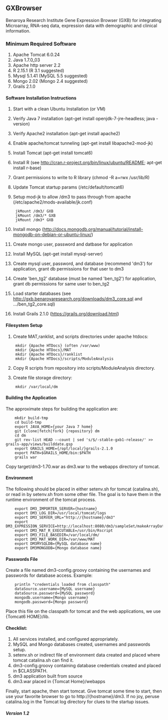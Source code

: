 ## GXBrowser

Benaroya Research Institute Gene Expression Browser (GXB) for integrating Microarray, RNA-seq data, expression data with demographic and clinical information.

### Minimum Required Software

1. Apache Tomcat 6.0.24
2. Java 1.7.0_03
3. Apache http server 2.2
4. R 2.15.1 (R 3.1 suggested)
5. Mysql 5.1.41 (MySQL 5.5 suggested)
6. Mongo 2.02 (Mongo 2.4 suggested)
7. Grails 2.1.0

#### Software Installation Instructions

1. Start with a clean Ubuntu Installation (or VM)
2. Verify Java 7 installation (apt-get install openjdk-7-jre-headless; java -version)
3. Verify Apache2 installation (apt-get install apache2)
4. Enable apache/tomcat tunneling (apt-get install libapache2-mod-jk)
5. Install Tomcat (apt-get install tomcat6)
6. Install R (see http://cran.r-project.org/bin/linux/ubuntu/README; apt-get install r-base)
7. Grant permissions to write to R library (chmod -R a+rwx /usr/lib/R)
8. Update Tomcat startup params (/etc/default/tomcat6)
9. Setup mod-jk to allow /dm3 to pass through from apache (/etc/apache2/mods-available/jk.conf)
		
		jkMount /dm3/ GXB
		jkMount /dm3/* GXB
		jkMount /dm3* GXB
		
10. Install mongo (http://docs.mongodb.org/manual/tutorial/install-mongodb-on-debian-or-ubuntu-linux/)
11. Create mongo user, password and datbase for application
12. Install MySQL (apt-get install mysql-server)
13. Create mysql user, password, and database (recommend 'dm3') for application, grant db permissions for that user to dm3
14. Create 'ben\_tg2' database (must be named 'ben\_tg2') for application, grant db permissions for same user to ben\_tg2
15. Load starter databases (see http://gxb.benaroyaresearch.org/downloads/dm3_core.sql and .../ben_tg2_core.sql)
16. Install Grails 2.1.0 (https://grails.org/download.html)



#### Filesystem Setup

1. Create MAT,ranklist, and scripts directories under apache htdocs:

		mkdir {Apache HTDocs} (often /var/www)
		mkdir {Apache HTDocs}/MAT
		mkdir {Apache HTDocs}/ranklist
		mkdir {Apache HTDocs}/scripts/ModuleAnalysis

2. Copy R scripts from repository into scripts/ModuleAnalysis directory.
3. Create file storage directory:

		mkdir /var/local/dm		

#### Building the Application

The approximate steps for building the application are:

		mkdir build-tmp
		cd build-tmp
		export JAVA_HOME={your Java 7 home}
		git {clone|fetch|fork} {repository} dm
		cd dm
		git rev-list HEAD --count | sed 's/$/-stable-gxb1-release/' >> grails-app/views/builddate.gsp
		export GRAILS_HOME={/opt/local/}grails-2.1.0
		export PATH=$GRAILS_HOME/bin:$PATH
		grails war
		
Copy target/dm3-1.70.war as dm3.war to the webapps directory of tomcat.

#### Environment

The following should be placed in either setenv.sh for tomcat (catalina.sh), or read in by setenv.sh from some other file.  The goal is to have them in the runtime environment of the tomcat process.

		export DM3_IMPORTER_SERVER={hostname}
		export DM3_LOG_DIR=/usr/local/tomcat/logs
		export DM3_SERVER_URL="http://{hostname}/dm3"
		export DM3_EXPRESSION_SERVICE=http://localhost:8080/dm3/sampleSet/makeArrayDataDetailTSVFile
		export DM3_MAT_R_EXECUTABLE=/usr/bin/Rscript
		export DM3_FILE_BASEDIR=/var/local/dm/
		export DM3_MAT_WORK_DIR=/var/www/MAT
		export DM3MYSQLDB={MySQL database name}
		export DM3MONGODB={Mongo database name}


#### Passwords File

Create a file named dm3-config.groovy containing the usernames and passwords for database access.  Example:

		println "credentials loaded from classpath"
		dataSource.username={MySQL username}
		dataSource.password={MySQL password}
		mongodb.username={Mongo username}
		mongodb.password={Mongo password}
		
Place this file on the classpath for tomcat and the web applications, we use {Tomcat6 HOME}/lib.

#### Checklist:

1. All services installed, and configured appropriately.
2. MySQL and Mongo databases created, usernames and passwords setup.
3. setenv.sh or indirect file of environment data created and placed where tomcat catalina.sh can find it.
4. dm3-config.groovy containing database credentials created and placed in $CLASSPATH.
5. dm3 application built from source
6. dm3.war placed in {Tomcat Home}/webapps

Finally, start apache, then start tomcat.  Give tomcat some time to start, then use your favorite browser to go to http://{hostname}/dm3.  If no joy, peruse catalina.log in the Tomcat log directory for clues to the startup issues.

##### Version 1.2

